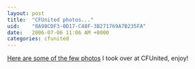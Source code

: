 ```yaml
---
layout: post
title:  "CFUnited photos..."
uid:	"8A98CDF3-0D17-C48F-3B271769A7B235FA"
date:   2006-07-06 11:06 AM +0000
categories: cfunited
---
```

<a href="http://www.flickr.com/photos/markdrew/sets/72157594189757222/">Here are some of the few photos</a> I took over at CFUnited, enjoy!